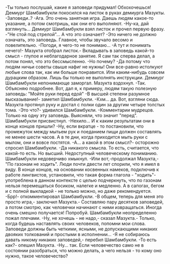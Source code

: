   -Ты только послушай, какие я заповеди придумал! Обхохочешься!
Демиург Шамбамбукли покосился на листок в руках демиурга Мазукты.
-Заповеди..?
-Ага. Это очень занятная игра. Даешь людям какое-то указание, а потом смотришь, как они его выполняют.
-Ну-ка, дай взглянуть...
Демиург Шамбамбукли взял листок и прочел первую фразу.
-"Не стой под стрелой"... А что это означает?
-Это ничего не должно означать, это заповедь. Главное, чтобы звучало весомо и повелительно.
-Погоди, я чего-то не понимаю...
-А тут и понимать нечего!- Мазукта отобрал листок.- Вкладывать в заповедь какой-то смысл - глупое и неблагодарное занятие. Я сам так сперва делал, а потом понял, что это бессмысленно.
-Но почему?
-Да потому что людям ничьи советы свыше нафиг не нужны! Они все-равно истолкуют любые слова так, как им больше понравится. Или каким-нибудь совсем дурацким образом. Лишь бы только не выполнять инструкции.
Демиург Шамбамбукли непонимающе заморгал. Мазукта вздохнул.
-Так. Объясняю подробнее. Вот, дал я, к примеру, людям такую полезную заповедь: "Мойте руки перед едой"
-В высшей степени разумное высказывание!- заметил Шамбамбукли.
-Кхм... да. Вот, взгляни сюда.
Мазукта протянул руку и достал с полки один за другим четыре толстых тома.
-Это что?- удивился Шамбамбукли.
-Комментарии мудрецов. Только на одну эту заповедь. Выясняли, что значит "перед".
Шамбамбукли присвистнул.
-Нехило... И к каким результатам они в конце концов пришли?
-Ну, если вкратце - то постановили, что промежуток между мытьем рук и поеданием пищи должен составлять не менее шести часов. А в те дни, когда приходится мыть руки с мылом, они и вовсе постятся.
-А... а какой в этом смысл?- осторожно спросил Шамбамбукли.
-Да никакого смысла. То есть, считается, что какой-то есть. Но высший. Недоступный человеческому пониманию.
Шамбамбукли недоверчиво хмыкнул.
-Или вот,-продолжал Мазукта,- "По газонам не ходить". Люди почти двести лет спорили, что я имел в виду. В конце концов, на основании косвенных намеков, подключив к работе лингвистов, установили, что такая форма глагола - "ходить"- употреблена в данном контексте с целью подчеркнуть, что по газонам нельзя перемещаться босиком, налегке и медленно. А в сапогах, бегом и с полной выкладкой - не только можно, но даже рекомендуется.
-Брр!- откомментировал Шамбамбукли.
-В общем, теперь для меня это просто игра,- заключил Мазукта.- Составляю пару десятков заповедей, а потом смотрю, как человечки начинают с ними извращаться. Иногда очень смешно получается! Попробуй.
Шамбамбукли неопределенно пожал плечами.
-Ну, не хочешь - не надо,- сказал Мазукта.- Только, когда будешь наставлять своих человеков, попомни мои слова. Заповеди должны быть четкими, ясными, не допускающими никаких двояких толкований и простыми в исполнении...
-Я не собираюсь давать никому никаких заповедей,- перебил Шамбамбукли.
-То есть как?- опешил Мазукта.
-Ну... так. Если человечество само не в состоянии разобраться, что можно делать, а чего нельзя - то кому оно нужно, такое человечество?      